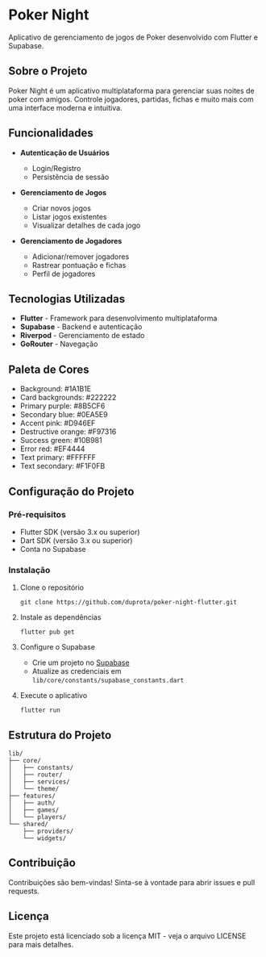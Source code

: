 # Poker Night

Aplicativo de gerenciamento de jogos de Poker desenvolvido com Flutter e Supabase.

## Sobre o Projeto

Poker Night é um aplicativo multiplataforma para gerenciar suas noites de poker com amigos. Controle jogadores, partidas, fichas e muito mais com uma interface moderna e intuitiva.

## Funcionalidades

- **Autenticação de Usuários**
  - Login/Registro
  - Persistência de sessão

- **Gerenciamento de Jogos**
  - Criar novos jogos
  - Listar jogos existentes
  - Visualizar detalhes de cada jogo

- **Gerenciamento de Jogadores**
  - Adicionar/remover jogadores
  - Rastrear pontuação e fichas
  - Perfil de jogadores

## Tecnologias Utilizadas

- **Flutter** - Framework para desenvolvimento multiplataforma
- **Supabase** - Backend e autenticação
- **Riverpod** - Gerenciamento de estado
- **GoRouter** - Navegação

## Paleta de Cores

- Background: #1A1B1E
- Card backgrounds: #222222
- Primary purple: #8B5CF6
- Secondary blue: #0EA5E9
- Accent pink: #D946EF
- Destructive orange: #F97316
- Success green: #10B981
- Error red: #EF4444
- Text primary: #FFFFFF
- Text secondary: #F1F0FB

## Configuração do Projeto

### Pré-requisitos

- Flutter SDK (versão 3.x ou superior)
- Dart SDK (versão 3.x ou superior)
- Conta no Supabase

### Instalação

1. Clone o repositório
   ```
   git clone https://github.com/duprota/poker-night-flutter.git
   ```

2. Instale as dependências
   ```
   flutter pub get
   ```

3. Configure o Supabase
   - Crie um projeto no [Supabase](https://supabase.com)
   - Atualize as credenciais em `lib/core/constants/supabase_constants.dart`

4. Execute o aplicativo
   ```
   flutter run
   ```

## Estrutura do Projeto

```
lib/
├── core/
│   ├── constants/
│   ├── router/
│   ├── services/
│   └── theme/
├── features/
│   ├── auth/
│   ├── games/
│   └── players/
└── shared/
    ├── providers/
    └── widgets/
```

## Contribuição

Contribuições são bem-vindas! Sinta-se à vontade para abrir issues e pull requests.

## Licença

Este projeto está licenciado sob a licença MIT - veja o arquivo LICENSE para mais detalhes.

